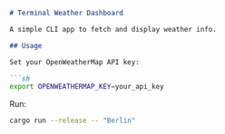 ```markdown
# Terminal Weather Dashboard

A simple CLI app to fetch and display weather info.

## Usage

Set your OpenWeatherMap API key:

```sh
export OPENWEATHERMAP_KEY=your_api_key
```

Run:

```sh
cargo run --release -- "Berlin"
```
```